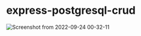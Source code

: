 # express-postgresql-crud

![Screenshot from 2022-09-24 00-32-11](https://user-images.githubusercontent.com/78546078/192039077-ac306036-13f8-4fad-a78f-ea5a7c4d5813.png)